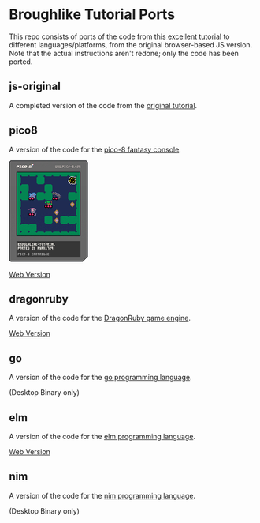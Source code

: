# Broughlike Tutorial Ports

This repo consists of ports of the code from [this excellent tutorial](https://github.com/nluqo/broughlike-tutorial) to different languages/platforms, from the original browser-based JS version. Note that the actual instructions aren't redone; only the code has been ported.

## js-original

A completed version of the code from the [original tutorial](https://github.com/nluqo/broughlike-tutorial).

## pico8

A version of the code for the [pico-8 fantasy console](https://www.lexaloffle.com/pico-8.php).

![pico-8 png cartridge](./pico8/broughlike-tutorial.p8.png)

[Web Version](https://ryan1729.github.io/broughlike-tutorial-ports/pico-8.html)

## dragonruby

A version of the code for the [DragonRuby game engine](https://dragonruby.itch.io/dragonruby-gtk).

[Web Version](https://ryan1729.github.io/broughlike-tutorial-ports/dragonruby/index.html)

## go

A version of the code for the [go programming language](https://golang.org/).

(Desktop Binary only)

## elm

A version of the code for the [elm programming language](https://elm-lang.org/).

[Web Version](https://ryan1729.github.io/broughlike-tutorial-ports/elm/index.html)


## nim

A version of the code for the [nim programming language](https://nim-lang.org/).

(Desktop Binary only)
